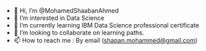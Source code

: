 - 👋 Hi, I’m @MohamedShaabanAhmed
- 👀 I’m interested in Data Science
- 🌱 I’m currently learning IBM Data Science professional certificate
- 💞️ I’m looking to collaborate on learning paths.
- 📫 How to reach me : By email (shapan.mohammed@gmail.com)

<!---
MohamedShaabanAhmed/MohamedShaabanAhmed is a ✨ special ✨ repository because its `README.md` (this file) appears on your GitHub profile.
You can click the Preview link to take a look at your changes.
--->
